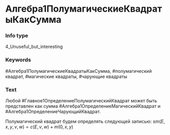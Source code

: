 # Алгебра1ПолумагическиеКвадратыКакСумма
### Info type
4_Unuseful_but_interesting
### Keywords
#Алгебра1ПолумагическиеКвадратыКакСумма, #полумагический квадрат, #магические квадраты, #чарующие квадраты
### Text
Любой #Главное1ОпределениеПолумагическийКвадрат может быть представлен как сумма #Алгебра1ОпределениеМагическийКвадрат и #Алгебра1ОпределениеЧарующийКвадрат.

Полумагический квадрат будем определять следующей записью:
$sm(E, x, y, v, w) = c(E, v, w) + m(0, x, y)$